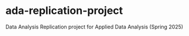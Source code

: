# ada-replication-project
Data Analysis Replication project for Applied Data Analysis (Spring 2025)
